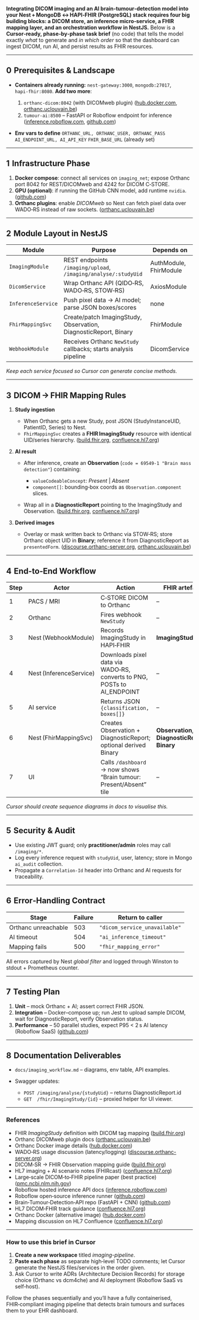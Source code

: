**Integrating DICOM imaging and an AI brain‑tumour‑detection model into your Nest + MongoDB ↔ HAPI‑FHIR (PostgreSQL) stack requires four big building blocks: a DICOM store, an inference micro‑service, a FHIR mapping layer, and an orchestration workflow in NestJS.** Below is a **Cursor‑ready, phase‑by‑phase task brief** (no code) that tells the model exactly *what* to generate and *in which order* so that the dashboard can ingest DICOM, run AI, and persist results as FHIR resources.

---

## 0  Prerequisites & Landscape

* **Containers already running:**
  `nest‑gateway:3000`, `mongodb:27017`, `hapi‑fhir:8080`.
  **Add two more**:

  1. `orthanc-dicom:8042` (with DICOMweb plugin) ([hub.docker.com][1], [orthanc.uclouvain.be][2])
  2. `tumour‑ai:8500` – FastAPI or Roboflow endpoint for inference ([inference.roboflow.com][3], [github.com][4])

* **Env vars to define**
  `ORTHANC_URL, ORTHANC_USER, ORTHANC_PASS`
  `AI_ENDPOINT_URL, AI_API_KEY`
  `FHIR_BASE_URL` (already set)

---

## 1  Infrastructure Phase

1. **Docker compose**: connect all services on `imaging_net`; expose Orthanc port 8042 for REST/DICOMweb and 4242 for DICOM C‑STORE.
2. **GPU (optional)**: if running the GitHub CNN model, add runtime `nvidia`. ([github.com][4])
3. **Orthanc plugins**: enable *DICOMweb* so Nest can fetch pixel data over WADO‑RS instead of raw sockets. ([orthanc.uclouvain.be][2])

---

## 2  Module Layout in NestJS

| Module             | Purpose                                                          | Depends on             |
| ------------------ | ---------------------------------------------------------------- | ---------------------- |
| `ImagingModule`    | REST endpoints `/imaging/upload`, `/imaging/analyse/:studyUid`   | AuthModule, FhirModule |
| `DicomService`     | Wrap Orthanc API (QIDO‑RS, WADO‑RS, STOW‑RS)                     | AxiosModule            |
| `InferenceService` | Push pixel data → AI model; parse JSON boxes/scores              | none                   |
| `FhirMappingSvc`   | Create/patch ImagingStudy, Observation, DiagnosticReport, Binary | FhirModule             |
| `WebhookModule`    | Receives Orthanc `NewStudy` callbacks; starts analysis pipeline  | DicomService           |

*Keep each service focused so Cursor can generate concise methods.*

---

## 3  DICOM → FHIR Mapping Rules

1. **Study ingestion**

   * When Orthanc gets a new Study, post JSON (StudyInstanceUID, PatientID, Series) to Nest.
   * `FhirMappingSvc` creates a **FHIR ImagingStudy** resource with identical UID/series hierarchy. ([build.fhir.org][5], [confluence.hl7.org][6])

2. **AI result**

   * After inference, create an **Observation** (`code = 69549‑1 "Brain mass detection"`) containing:

     * `valueCodeableConcept`: *Present* | *Absent*
     * `component[]`: bounding‑box coords as `Observation.component` slices.
   * Wrap all in a **DiagnosticReport** pointing to the ImagingStudy and Observation. ([build.fhir.org][7], [confluence.hl7.org][8])

3. **Derived images**

   * Overlay or mask written back to Orthanc via STOW‑RS; store Orthanc object UID in **Binary**; reference it from DiagnosticReport as `presentedForm`. ([discourse.orthanc-server.org][9], [orthanc.uclouvain.be][2])

---

## 4  End‑to‑End Workflow

| Step | Actor                   | Action                                                                   | FHIR artefact                             |
| ---- | ----------------------- | ------------------------------------------------------------------------ | ----------------------------------------- |
| 1    | PACS / MRI              | C‑STORE DICOM to Orthanc                                                 | –                                         |
| 2    | Orthanc                 | Fires webhook `NewStudy`                                                 | –                                         |
| 3    | Nest (WebhookModule)    | Records ImagingStudy in HAPI‑FHIR                                        | **ImagingStudy**                          |
| 4    | Nest (InferenceService) | Downloads pixel data via WADO‑RS, converts to PNG, POSTs to AI\_ENDPOINT | –                                         |
| 5    | AI service              | Returns JSON `{classification, boxes[]}`                                 | –                                         |
| 6    | Nest (FhirMappingSvc)   | Creates Observation + DiagnosticReport; optional derived Binary          | **Observation, DiagnosticReport, Binary** |
| 7    | UI                      | Calls `/dashboard` → now shows “Brain tumour: Present/Absent” tile       | –                                         |

*Cursor should create sequence diagrams in docs to visualise this.*

---

## 5  Security & Audit

* Use existing JWT guard; only **practitioner/admin** roles may call `/imaging/*`.
* Log every inference request with `studyUid`, user, latency; store in Mongo `ai_audit` collection.
* Propagate a `Correlation‑Id` header into Orthanc and AI requests for traceability.

---

## 6  Error‑Handling Contract

| Stage               | Failure | Return to caller              |
| ------------------- | ------- | ----------------------------- |
| Orthanc unreachable | 503     | `"dicom_service_unavailable"` |
| AI timeout          | 504     | `"ai_inference_timeout"`      |
| Mapping fails       | 500     | `"fhir_mapping_error"`        |

All errors captured by Nest *global filter* and logged through Winston to stdout + Prometheus counter.

---

## 7  Testing Plan

1. **Unit** – mock Orthanc + AI; assert correct FHIR JSON.
2. **Integration** – Docker–compose up; run Jest to upload sample DICOM, wait for DiagnosticReport, verify Observation status.
3. **Performance** – 50 parallel studies, expect P95 < 2 s AI latency (Roboflow SaaS) ([github.com][10])

---

## 8  Documentation Deliverables

* `docs/imaging_workflow.md` – diagrams, env table, API examples.
* Swagger updates:

  * `POST /imaging/analyse/{studyUid}` – returns DiagnosticReport.id
  * `GET  /fhir/ImagingStudy/{id}` – proxied helper for UI viewer.

---

### References

* FHIR *ImagingStudy* definition with DICOM tag mapping ([build.fhir.org][5])
* Orthanc DICOMweb plugin docs ([orthanc.uclouvain.be][2])
* Orthanc Docker image details ([hub.docker.com][1])
* WADO‑RS usage discussion (latency/logging) ([discourse.orthanc-server.org][9])
* DICOM‑SR → FHIR Observation mapping guide ([build.fhir.org][7])
* HL7 imaging + AI scenario notes (FHIRcast) ([confluence.hl7.org][8])
* Large‑scale DICOM‑to‑FHIR pipeline paper (best practice) ([pmc.ncbi.nlm.nih.gov][11])
* Roboflow hosted inference API docs ([inference.roboflow.com][3])
* Roboflow open‑source inference runner ([github.com][10])
* Brain‑Tumour‑Detection‑API repo (FastAPI + CNN) ([github.com][4])
* HL7 DICOM‑FHIR track guidance ([confluence.hl7.org][6])
* Orthanc Docker (alternative image) ([hub.docker.com][12])
* Mapping discussion on HL7 Confluence ([confluence.hl7.org][13])

---

### How to use this brief in Cursor

1. **Create a new workspace** titled *imaging-pipeline*.
2. **Paste each phase** as separate high‑level TODO comments; let Cursor generate the NestJS files/services in the order given.
3. Ask Cursor to write ADRs (Architecture Decision Records) for storage choice (Orthanc vs dcm4che) and AI deployment (Roboflow SaaS vs self‑host).

Follow the phases sequentially and you’ll have a fully containerised, FHIR‑compliant imaging pipeline that detects brain tumours and surfaces them to your EHR dashboard.

[1]: https://hub.docker.com/r/osimis/orthanc?utm_source=chatgpt.com "osimis/orthanc - Docker Image"
[2]: https://orthanc.uclouvain.be/book/plugins/dicomweb.html?highlight=dicomweb&utm_source=chatgpt.com "DICOMweb plugin — Orthanc Book documentation"
[3]: https://inference.roboflow.com/?utm_source=chatgpt.com "Roboflow Inference"
[4]: https://github.com/Islam-hady9/BrainTumorDetection-API?utm_source=chatgpt.com "Islam-hady9/BrainTumorDetection-API: Brain Tumor Detection using ..."
[5]: https://build.fhir.org/imagingstudy.html?utm_source=chatgpt.com "ImagingStudy - FHIR v6.0.0-ballot2"
[6]: https://confluence.hl7.org/display/HIN/DICOM%2Band%2BFHIR%2BTrack?utm_source=chatgpt.com "DICOM and FHIR Track - Confluence - HL7.org"
[7]: https://build.fhir.org/ig/HL7/dicom-sr/?utm_source=chatgpt.com "Home - DICOM® SR to FHIR Resource Mapping IG v1.0.0"
[8]: https://confluence.hl7.org/plugins/viewsource/viewpagesrc.action?pageId=91991388&utm_source=chatgpt.com "FHIRcast imaging use cases - View Source - HL7.org"
[9]: https://discourse.orthanc-server.org/t/logging-of-dicomweb-job-wado-rs/5541?utm_source=chatgpt.com "Logging of DicomWeb Job WADO-RS - General - Orthanc Users"
[10]: https://github.com/roboflow/inference?utm_source=chatgpt.com "roboflow/inference: Turn any computer or edge device into ... - GitHub"
[11]: https://pmc.ncbi.nlm.nih.gov/articles/PMC12133321/?utm_source=chatgpt.com "Large-Scale Integration of DICOM Metadata into HL7-FHIR for ..."
[12]: https://hub.docker.com/r/jodogne/orthanc?utm_source=chatgpt.com "jodogne/orthanc - Docker Image"
[13]: https://confluence.hl7.org/display/IMIN/Mapping%2Bof%2BDICOM%2BSR%2Bto%2BFHIR?utm_source=chatgpt.com "Mapping of DICOM SR to FHIR - Confluence"
